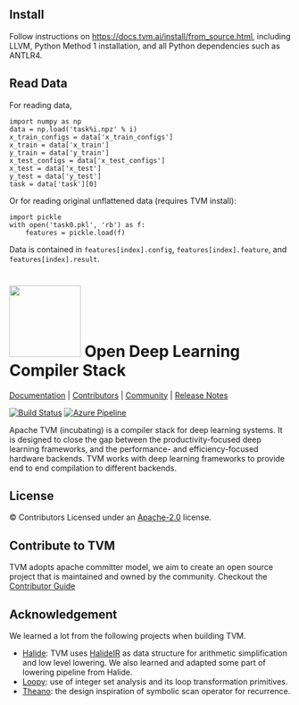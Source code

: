 <!--- Licensed to the Apache Software Foundation (ASF) under one -->
<!--- or more contributor license agreements.  See the NOTICE file -->
<!--- distributed with this work for additional information -->
<!--- regarding copyright ownership.  The ASF licenses this file -->
<!--- to you under the Apache License, Version 2.0 (the -->
<!--- "License"); you may not use this file except in compliance -->
<!--- with the License.  You may obtain a copy of the License at -->

<!---   http://www.apache.org/licenses/LICENSE-2.0 -->

<!--- Unless required by applicable law or agreed to in writing, -->
<!--- software distributed under the License is distributed on an -->
<!--- "AS IS" BASIS, WITHOUT WARRANTIES OR CONDITIONS OF ANY -->
<!--- KIND, either express or implied.  See the License for the -->
<!--- specific language governing permissions and limitations -->
<!--- under the License. -->

Install
-------

Follow instructions on https://docs.tvm.ai/install/from_source.html, 
including LLVM, Python Method 1 installation, and all Python dependencies
such as ANTLR4.

Read Data
---------

For reading data,
```
import numpy as np
data = np.load('task%i.npz' % i)
x_train_configs = data['x_train_configs']
x_train = data['x_train']
y_train = data['y_train']
x_test_configs = data['x_test_configs']
x_test = data['x_test']
y_test = data['y_test']
task = data['task'][0]
```

Or for reading original unflattened data (requires TVM install):
```
import pickle
with open('task0.pkl', 'rb') as f:
    features = pickle.load(f)
```
Data is contained in `features[index].config`, `features[index].feature`, and `features[index].result`.



<img src=https://raw.githubusercontent.com/apache/incubator-tvm-site/master/images/logo/tvm-logo-small.png width=128/> Open Deep Learning Compiler Stack
==============================================
[Documentation](https://docs.tvm.ai) |
[Contributors](CONTRIBUTORS.md) |
[Community](https://tvm.apache.org/community) |
[Release Notes](NEWS.md)

[![Build Status](https://ci.tvm.ai/buildStatus/icon?job=tvm/master)](https://ci.tvm.ai/job/tvm/job/master/)
[![Azure Pipeline](https://dev.azure.com/tvmai/tvm/_apis/build/status/windows_mac_build?branchName=master)](https://dev.azure.com/tvmai/tvm/_build/latest?definitionId=2&branchName=master)

Apache TVM (incubating) is a compiler stack for deep learning systems. It is designed to close the gap between the
productivity-focused deep learning frameworks, and the performance- and efficiency-focused hardware backends.
TVM works with deep learning frameworks to provide end to end compilation to different backends.

License
-------
© Contributors Licensed under an [Apache-2.0](LICENSE) license.

Contribute to TVM
-----------------
TVM adopts apache committer model, we aim to create an open source project that is maintained and owned by the community.
Checkout the [Contributor Guide](https://docs.tvm.ai/contribute/)

Acknowledgement
---------------
We learned a lot from the following projects when building TVM.
- [Halide](https://github.com/halide/Halide): TVM uses [HalideIR](https://github.com/dmlc/HalideIR) as data structure for
  arithmetic simplification and low level lowering. We also learned and adapted some part of lowering pipeline from Halide.
- [Loopy](https://github.com/inducer/loopy): use of integer set analysis and its loop transformation primitives.
- [Theano](https://github.com/Theano/Theano): the design inspiration of symbolic scan operator for recurrence.
